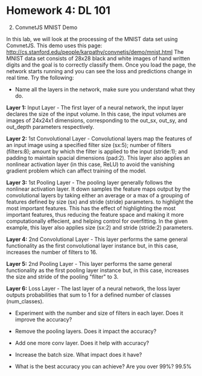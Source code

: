 # Homework 4: DL 101
2. ConvnetJS MNIST Demo

In this lab, we will look at the processing of the MNIST data set using ConvnetJS. This demo uses this page: http://cs.stanford.edu/people/karpathy/convnetjs/demo/mnist.html The MNIST data set consists of 28x28 black and white images of hand written digits and the goal is to correctly classify them. Once you load the page, the network starts running and you can see the loss and predictions change in real time. Try the following:

- Name all the layers in the network, make sure you understand what they do.

**Layer 1:** Input Layer - The first layer of a neural network, the input layer declares the size of the input volume. In this case, the input volumes are images of 24x24x1 dimensions, corresponding to the out_sx, out_sy, and out_depth parameters respectively.

**Layer 2:** 1st Convolutional Layer - Convolutional layers map the features of an input image using a specified filter size (sx:5); number of filters (filters:8); amount by which the filter is applied to the input (stride:1); and padding to maintain spacial dimensions (pad:2). This layer also applies an nonlinear activation layer (in this case, ReLU) to avoid the vanishing gradient problem which can affect training of the model.

**Layer 3:** 1st Pooling Layer - The pooling layer generally follows the nonlinear activation layer. It down samples the feature maps output by the convolutional layers by taking either an average or a max of a grouping of features defined by size (sx) and stride (stride) parameters. to highlight the most important features. This has the effect of highlighting the most important features, thus reducing the feature space and making it more computationally effecient, and helping control for overfitting. In the given example, this layer also applies size (sx:2) and stride (stride:2) parameters.

**Layer 4:** 2nd Convolutional Layer - This layer performs the same general functionality as the first convolutional layer instance but, in this case, increases the number of filters to 16.

**Layer 5:** 2nd Pooling Layer - This layer performs the same general functionality as the first pooling layer instance but, in this case, increases the size and stride of the pooling "filter" to 3.

**Layer 6:** Loss Layer - The last layer of a neural network, the loss layer outputs probabilities that sum to 1 for a defined number of classes (num_classes). 

- Experiment with the number and size of filters in each layer. Does it improve the accuracy?



- Remove the pooling layers. Does it impact the accuracy?



- Add one more conv layer. Does it help with accuracy?



- Increase the batch size. What impact does it have?



- What is the best accuracy you can achieve? Are you over 99%? 99.5%
